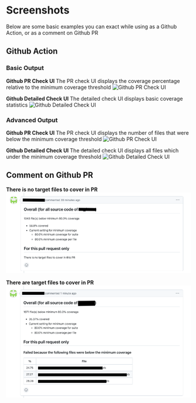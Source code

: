 # Screenshots

Below are some basic examples you can exact while using as a Github Action, or as a comment on Github PR

## Github Action
### Basic Output

**Github PR Check UI**
The PR check UI displays the coverage percentage relative to the minimum coverage threshold
![Github PR Check UI](img/simple-cov-check-basic.png)

**Github Detailed Check UI**
The detailed check UI displays basic coverage statistics
![Github Detailed Check UI](img/simple-cov-check-basic-detailed.png)

### Advanced Output

**Github PR Check UI**
The PR check UI displays the number of files that were below the minimum coverage threshold
![Github PR Check UI](img/simple-cov-check-advanced.png)

**Github Detailed Check UI**
The detailed check UI displays all files which under the minimum coverage threshold
![Github Detailed Check UI](img/simple-cov-check-advanced-detailed.png)

## Comment on Github PR
**There is no target files to cover in PR**
![Github PR comment](img/simple-cov-github-comment-no-target-files.png)


**There are target files to cover in PR**
![Github PR comment](img/simple-cov-github-comment.png)